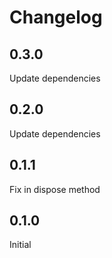 # Changelog

## 0.3.0

Update dependencies

## 0.2.0

Update dependencies

## 0.1.1

Fix in dispose method

## 0.1.0

Initial